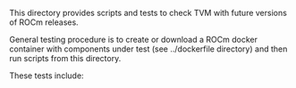 This directory provides scripts and tests to check TVM with future versions of ROCm releases.

General testing procedure is to create or download a ROCm docker container with components
under test (see ../dockerfile directory) and then run scripts from this directory.

These tests include:
   <to be added>
